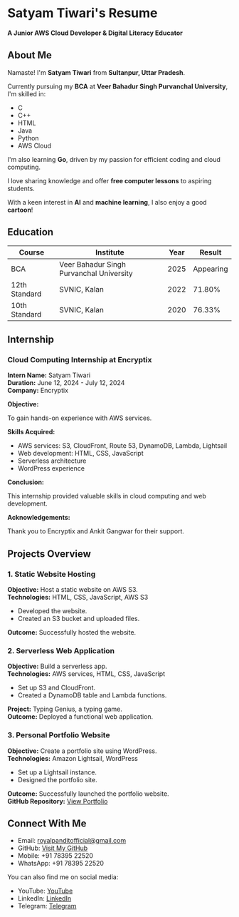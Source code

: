 # Satyam Tiwari's Resume

**A Junior AWS Cloud Developer & Digital Literacy Educator**

## About Me

Namaste! I'm **Satyam Tiwari** from **Sultanpur, Uttar Pradesh**.

Currently pursuing my **BCA** at **Veer Bahadur Singh Purvanchal University**, I'm skilled in:

* C
* C++
* HTML
* Java
* Python
* AWS Cloud

I'm also learning **Go**, driven by my passion for efficient coding and cloud computing.

I love sharing knowledge and offer **free computer lessons** to aspiring students.

With a keen interest in **AI** and **machine learning**, I also enjoy a good **cartoon**!

## Education

| Course           | Institute                      | Year | Result |
|------------------|---------------------------------|-------|--------|
| BCA              | Veer Bahadur Singh Purvanchal University | 2025 | Appearing |
| 12th Standard     | SVNIC, Kalan                    | 2022 | 71.80% |
| 10th Standard     | SVNIC, Kalan                    | 2020 | 76.33% |

## Internship

### Cloud Computing Internship at Encryptix

**Intern Name:** Satyam Tiwari  
**Duration:** June 12, 2024 - July 12, 2024  
**Company:** Encryptix

**Objective:**

To gain hands-on experience with AWS services.

**Skills Acquired:**

* AWS services: S3, CloudFront, Route 53, DynamoDB, Lambda, Lightsail
* Web development: HTML, CSS, JavaScript
* Serverless architecture
* WordPress experience

**Conclusion:**

This internship provided valuable skills in cloud computing and web development.

**Acknowledgements:**

Thank you to Encryptix and Ankit Gangwar for their support.

## Projects Overview

### 1. Static Website Hosting

**Objective:** Host a static website on AWS S3.  
**Technologies:** HTML, CSS, JavaScript, AWS S3

* Developed the website.
* Created an S3 bucket and uploaded files.

**Outcome:** Successfully hosted the website.

### 2. Serverless Web Application

**Objective:** Build a serverless app.  
**Technologies:** AWS services, HTML, CSS, JavaScript

* Set up S3 and CloudFront.
* Created a DynamoDB table and Lambda functions.

**Project:** Typing Genius, a typing game.  
**Outcome:** Deployed a functional web application.

### 3. Personal Portfolio Website

**Objective:** Create a portfolio site using WordPress.  
**Technologies:** Amazon Lightsail, WordPress

* Set up a Lightsail instance.
* Designed the portfolio site.

**Outcome:** Successfully launched the portfolio website.  
**GitHub Repository:** [View Portfolio](https://royalpanditofficial.github.io/satyam-webfolio/)

## Connect With Me

* Email: [royalpanditofficial@gmail.com](mailto:royalpanditofficial@gmail.com)
* GitHub: [Visit My GitHub](https://github.com/royalpanditofficial)
* Mobile: +91 78395 22520
* WhatsApp: +91 78395 22520

You can also find me on social media:

* YouTube: [YouTube](https://www.youtube.com/@royalpanditofficial)
* LinkedIn: [LinkedIn](https://www.linkedin.com/in/royalpanditofficial/)
* Telegram: [Telegram](https://t.me/SatyamSocialite)
